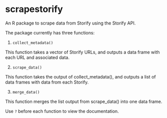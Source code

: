 # scrapestorify

An R package to scrape data from Storify using the Storify API.

The package currently has three functions:

1. `collect_metadata()`

This function takes a vector of Storify URLs, and outputs a data frame with each URL and associated data. 

2. `scrape_data()`

This function takes the output of collect_metadata(), and outputs a list of data frames with data from each Storify. 

3. `merge_data()`

This function merges the list output from scrape_data() into one data frame.

Use `?` before each function to view the documentation.

